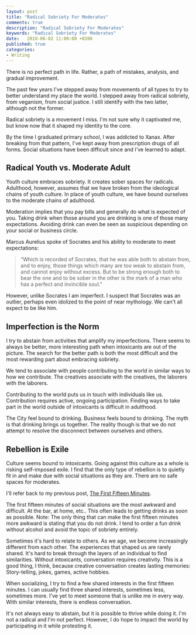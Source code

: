 ```yaml
---
layout: post
title: "Radical Sobriety For Moderates"
comments: true
description: "Radical Sobriety For Moderates"
keywords: "Radical Sobriety For Moderates"
date:   2018-06-02 11:00:00 +0200
published: true
categories:
- Writing
---
```

There is no perfect path in life. Rather, a path of mistakes, analysis, and gradual improvement.

The past few years I've stepped away from movements of all types to try to better understand my place the world. I stepped away from radical sobriety, from veganism, from social justice. I still identify with the two latter, although not the former. 

Radical sobriety is a movement I miss. I'm not sure why it captivated me, but know now that it shaped my identity to the core.

By the time I graduated primary school, I was addicted to Xanax. After breaking from that pattern, I've kept away from prescription drugs of all forms. Social situations have been difficult since and I've learned to adapt.

## Radical Youth vs. Moderate Adult

Youth culture embraces sobriety. It creates sober spaces for radicals. Adulthood, however, assumes that we have broken from the ideological chains of youth culture. In place of youth culture, we have bound ourselves to the moderate chains of adulthood.

Moderation implies that you pay bills and generally do what is expected of you. Taking drink when those around you are drinking is one of those many expectations. Avoiding drink can even be seen as suspicious depending on your social or business circle.

Marcus Aurelius spoke of Socrates and his ability to moderate to meet expectations:
> “Which is recorded of Socrates, that he was able both to abstain from, and to enjoy, those things which many are too weak to abstain from, and cannot enjoy without excess. But to be strong enough both to bear the one and to be sober in the other is the mark of a man who has a perfect and invincible soul.”

However, unlike Socrates I am imperfect. I suspect that Socrates was an outlier, perhaps even idolized to the point of near mythology. We can't all expect to be like him.

## Imperfection is the Norm

I try to abstain from activities that amplify my imperfections. There seems to always be better, more interesting path when intoxicants are out of the picture. The search for the better path is both the most difficult and the most rewarding part about embracing sobriety. 

We tend to associate with people contributing to the world in similar ways to how we contribute. The creatives associate with the creatives, the laborers with the laborers.

Contributing to the world puts us in touch with individuals like us. Contribution requires active, ongoing participation. Finding ways to take part in the world outside of intoxicants is difficult in adulthood.

The City feel bound to drinking. Business feels bound to drinking. The myth is that drinking brings us together. The reality though is that we do not attempt to resolve the disconnect between ourselves and others.

## Rebellion is Exile

Culture seems bound to intoxicants. Going against this culture as a whole is risking self-imposed exile. I find that the only type of rebellion is to quietly fit in and make due with social situations as they are. There are no safe spaces for moderates.

I'll refer back to my previous post, [The First Fifteen Minutes](https://uonai.space/writing/2018/05/29/fifteen/).

The first fifteen minutes of social situations are the most awkward and difficult. At the bar, at home, etc.. This often leads to getting drinks as soon as possible. Note: The only thing that can make the first fifteen minutes more awkward is stating that you do not drink. I tend to order a fun drink without alcohol and avoid the topic of sobriety entirely. 

Sometimes it's hard to relate to others. As we age, we become increasingly different from each other. The experiences that shaped us are rarely shared. It's hard to break through the layers of an individual to find similarities. Without intoxicants, conversation requires creativity. This is a good thing, I think, because creative conversation creates lasting memories: Story-telling, jokes, games, active hobbies.

When socializing, I try to find a few shared interests in the first fifteen minutes. I can usually find three shared interests, sometimes less, sometimes more. I've yet to meet someone that is unlike me in every way. With similar interests, there is endless conversation. 

It's not always easy to abstain, but it is possible to thrive while doing it. I'm not a radical and I'm not perfect. However, I do hope to impact the world by participating in it while protesting it.
